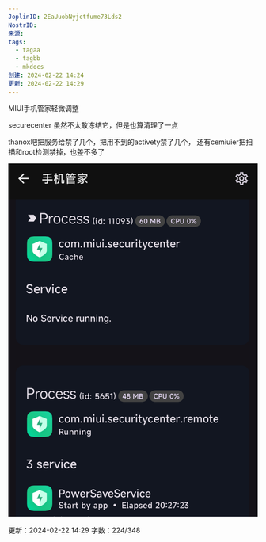 ```yaml
---
JoplinID: 2EaUuobNyjctfume73Lds2
NostrID: 
来源: 
tags:
  - tagaa
  - tagbb
  - mkdocs
创建: 2024-02-22 14:24
更新: 2024-02-22 14:29
---
```

MIUI手机管家轻微调整

securecenter
虽然不太敢冻结它，但是也算清理了一点

thanox吧把服务给禁了几个，把用不到的activety禁了几个，
还有cemiuier把扫描和root检测禁掉，也差不多了


![Screenshot_2024-02-22-14-23-48-872_github.tornaco.android.thanos.pro.png](images/dbcd0f8376344d458bf9351d13b7f354.png)

更新：2024-02-22 14:29 字数：224/348
